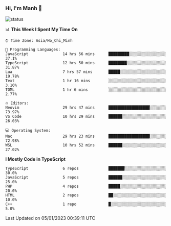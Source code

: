 ### Hi, I'm Manh 👋

![status](https://badge.stateful.com/manhhn01/status.svg)

<!--START_SECTION:waka-->
📊 **This Week I Spent My Time On** 

```text
⌚︎ Time Zone: Asia/Ho_Chi_Minh

💬 Programming Languages: 
JavaScript               14 hrs 56 mins      █████████░░░░░░░░░░░░░░░░   37.1% 
TypeScript               12 hrs 50 mins      ████████░░░░░░░░░░░░░░░░░   31.87% 
Lua                      7 hrs 57 mins       █████░░░░░░░░░░░░░░░░░░░░   19.78% 
Text                     1 hr 16 mins        ░░░░░░░░░░░░░░░░░░░░░░░░░   3.16% 
TOML                     1 hr 6 mins         ░░░░░░░░░░░░░░░░░░░░░░░░░   2.77%

🔥 Editors: 
Neovim                   29 hrs 47 mins      ██████████████████░░░░░░░   73.97% 
VS Code                  10 hrs 29 mins      ██████░░░░░░░░░░░░░░░░░░░   26.03%

💻 Operating System: 
Mac                      29 hrs 23 mins      ██████████████████░░░░░░░   72.98% 
WSL                      10 hrs 52 mins      ██████░░░░░░░░░░░░░░░░░░░   27.02%

```

**I Mostly Code in TypeScript** 

```text
TypeScript               6 repos             ███████░░░░░░░░░░░░░░░░░░   30.0% 
JavaScript               5 repos             ██████░░░░░░░░░░░░░░░░░░░   25.0% 
PHP                      4 repos             █████░░░░░░░░░░░░░░░░░░░░   20.0% 
HTML                     2 repos             ██░░░░░░░░░░░░░░░░░░░░░░░   10.0% 
C++                      1 repo              █░░░░░░░░░░░░░░░░░░░░░░░░   5.0%

```



 Last Updated on 05/01/2023 00:39:11 UTC
<!--END_SECTION:waka-->
